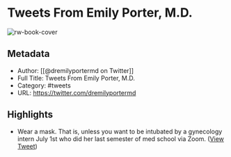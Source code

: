 # Tweets From Emily Porter, M.D.

![rw-book-cover](https://pbs.twimg.com/profile_images/1240086852138340354/mhAgh3nM.jpg)

## Metadata
- Author: [[@dremilyportermd on Twitter]]
- Full Title: Tweets From Emily Porter, M.D.
- Category: #tweets
- URL: https://twitter.com/dremilyportermd

## Highlights
- Wear a mask. That is, unless you want to be intubated by a gynecology intern July 1st who did her last semester of med school via Zoom. ([View Tweet](https://twitter.com/dremilyportermd/status/1276336319715835905))
